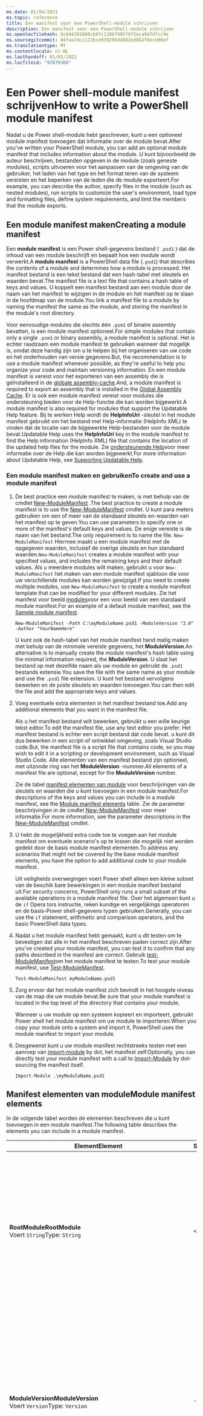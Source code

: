 ```yaml
---
ms.date: 01/04/2021
ms.topic: reference
title: Een manifest voor een PowerShell-module schrijven
description: Een manifest voor een PowerShell-module schrijven
ms.openlocfilehash: 8c644391008cb97c1206f985f0f5eca9d7dfcc9e
ms.sourcegitcommit: 04faa7dc1122bce839295d4891bd8b2f0ecb06ef
ms.translationtype: MT
ms.contentlocale: nl-NL
ms.lasthandoff: 01/05/2021
ms.locfileid: "97879368"
---
```

# <a name="how-to-write-a-powershell-module-manifest"></a><span data-ttu-id="2f742-103">Een Power shell-module manifest schrijven</span><span class="sxs-lookup"><span data-stu-id="2f742-103">How to write a PowerShell module manifest</span></span>

<span data-ttu-id="2f742-104">Nadat u de Power shell-module hebt geschreven, kunt u een optioneel module manifest toevoegen dat informatie over de module bevat.</span><span class="sxs-lookup"><span data-stu-id="2f742-104">After you've written your PowerShell module, you can add an optional module manifest that includes information about the module.</span></span> <span data-ttu-id="2f742-105">U kunt bijvoorbeeld de auteur beschrijven, bestanden opgeven in de module (zoals geneste modules), scripts uitvoeren voor het aanpassen van de omgeving van de gebruiker, het laden van het type en het format teren van de systeem vereisten en het beperken van de leden die de module exporteert.</span><span class="sxs-lookup"><span data-stu-id="2f742-105">For example, you can describe the author, specify files in the module (such as nested modules), run scripts to customize the user's environment, load type and formatting files, define system requirements, and limit the members that the module exports.</span></span>

## <a name="creating-a-module-manifest"></a><span data-ttu-id="2f742-106">Een module manifest maken</span><span class="sxs-lookup"><span data-stu-id="2f742-106">Creating a module manifest</span></span>

<span data-ttu-id="2f742-107">Een **module manifest** is een Power shell-gegevens bestand ( `.psd1` ) dat de inhoud van een module beschrijft en bepaalt hoe een module wordt verwerkt.</span><span class="sxs-lookup"><span data-stu-id="2f742-107">A **module manifest** is a PowerShell data file (`.psd1`) that describes the contents of a module and determines how a module is processed.</span></span> <span data-ttu-id="2f742-108">Het manifest bestand is een tekst bestand dat een hash-tabel met sleutels en waarden bevat.</span><span class="sxs-lookup"><span data-stu-id="2f742-108">The manifest file is a text file that contains a hash table of keys and values.</span></span> <span data-ttu-id="2f742-109">U koppelt een manifest bestand aan een module door de naam van het manifest te wijzigen in de module en het manifest op te slaan in de hoofdmap van de module.</span><span class="sxs-lookup"><span data-stu-id="2f742-109">You link a manifest file to a module by naming the manifest the same as the module, and storing the manifest in the module's root directory.</span></span>

<span data-ttu-id="2f742-110">Voor eenvoudige modules die slechts één `.psm1` of binaire assembly bevatten, is een module manifest optioneel.</span><span class="sxs-lookup"><span data-stu-id="2f742-110">For simple modules that contain only a single `.psm1` or binary assembly, a module manifest is optional.</span></span> <span data-ttu-id="2f742-111">Het is echter raadzaam een module manifest te gebruiken wanneer dat mogelijk is, omdat deze handig zijn om u te helpen bij het organiseren van uw code en het onderhouden van versie gegevens.</span><span class="sxs-lookup"><span data-stu-id="2f742-111">But, the recommendation is to use a module manifest whenever possible, as they're useful to help you organize your code and maintain versioning information.</span></span> <span data-ttu-id="2f742-112">En een module manifest is vereist voor het exporteren van een assembly die is geïnstalleerd in de [globale assembly-cache](/dotnet/framework/app-domains/gac).</span><span class="sxs-lookup"><span data-stu-id="2f742-112">And, a module manifest is required to export an assembly that is installed in the [Global Assembly Cache](/dotnet/framework/app-domains/gac).</span></span> <span data-ttu-id="2f742-113">Er is ook een module manifest vereist voor modules die ondersteuning bieden voor de Help-functie die kan worden bijgewerkt.</span><span class="sxs-lookup"><span data-stu-id="2f742-113">A module manifest is also required for modules that support the Updatable Help feature.</span></span> <span data-ttu-id="2f742-114">Bij te werken Help wordt de **HelpInfoUri** -sleutel in het module manifest gebruikt om het bestand met Help-informatie (HelpInfo XML) te vinden dat de locatie van de bijgewerkte Help-bestanden voor de module bevat.</span><span class="sxs-lookup"><span data-stu-id="2f742-114">Updatable Help uses the **HelpInfoUri** key in the module manifest to find the Help information (HelpInfo XML) file that contains the location of the updated help files for the module.</span></span> <span data-ttu-id="2f742-115">Zie [ondersteunende Help](./supporting-updatable-help.md)voor meer informatie over de Help die kan worden bijgewerkt.</span><span class="sxs-lookup"><span data-stu-id="2f742-115">For more information about Updatable Help, see [Supporting Updatable Help](./supporting-updatable-help.md).</span></span>

### <a name="to-create-and-use-a-module-manifest"></a><span data-ttu-id="2f742-116">Een module manifest maken en gebruiken</span><span class="sxs-lookup"><span data-stu-id="2f742-116">To create and use a module manifest</span></span>

1. <span data-ttu-id="2f742-117">De best practice een module manifest te maken, is met behulp van de cmdlet [New-ModuleManifest](/powershell/module/Microsoft.PowerShell.Core/New-ModuleManifest) .</span><span class="sxs-lookup"><span data-stu-id="2f742-117">The best practice to create a module manifest is to use the [New-ModuleManifest](/powershell/module/Microsoft.PowerShell.Core/New-ModuleManifest) cmdlet.</span></span> <span data-ttu-id="2f742-118">U kunt para meters gebruiken om een of meer van de standaard sleutels en-waarden van het manifest op te geven.</span><span class="sxs-lookup"><span data-stu-id="2f742-118">You can use parameters to specify one or more of the manifest's default keys and values.</span></span> <span data-ttu-id="2f742-119">De enige vereiste is de naam van het bestand.</span><span class="sxs-lookup"><span data-stu-id="2f742-119">The only requirement is to name the file.</span></span> <span data-ttu-id="2f742-120">`New-ModuleManifest` Hiermee maakt u een module manifest met de opgegeven waarden, inclusief de overige sleutels en hun standaard waarden.</span><span class="sxs-lookup"><span data-stu-id="2f742-120">`New-ModuleManifest` creates a module manifest with your specified values, and includes the remaining keys and their default values.</span></span> <span data-ttu-id="2f742-121">Als u meerdere modules wilt maken, gebruikt u voor `New-ModuleManifest` het maken van een module manifest sjabloon die voor uw verschillende modules kan worden gewijzigd.</span><span class="sxs-lookup"><span data-stu-id="2f742-121">If you need to create multiple modules, use `New-ModuleManifest` to create a module manifest template that can be modified for your different modules.</span></span> <span data-ttu-id="2f742-122">Zie het manifest voor beeld [modules](#sample-module-manifest)voor een voor beeld van een standaard module manifest.</span><span class="sxs-lookup"><span data-stu-id="2f742-122">For an example of a default module manifest, see the [Sample module manifest](#sample-module-manifest).</span></span>

   `New-ModuleManifest -Path C:\myModuleName.psd1 -ModuleVersion "2.0" -Author "YourNameHere"`

   <span data-ttu-id="2f742-123">U kunt ook de hash-tabel van het module manifest hand matig maken met behulp van de minimale vereiste gegevens, het **ModuleVersion**.</span><span class="sxs-lookup"><span data-stu-id="2f742-123">An alternative is to manually create the module manifest's hash table using the minimal information required, the **ModuleVersion**.</span></span> <span data-ttu-id="2f742-124">U slaat het bestand op met dezelfde naam als uw module en gebruikt de `.psd1` bestands extensie.</span><span class="sxs-lookup"><span data-stu-id="2f742-124">You save the file with the same name as your module and use the `.psd1` file extension.</span></span> <span data-ttu-id="2f742-125">U kunt het bestand vervolgens bewerken en de juiste sleutels en waarden toevoegen.</span><span class="sxs-lookup"><span data-stu-id="2f742-125">You can then edit the file and add the appropriate keys and values.</span></span>

1. <span data-ttu-id="2f742-126">Voeg eventuele extra elementen in het manifest bestand toe.</span><span class="sxs-lookup"><span data-stu-id="2f742-126">Add any additional elements that you want in the manifest file.</span></span>

   <span data-ttu-id="2f742-127">Als u het manifest bestand wilt bewerken, gebruikt u een wille keurige tekst editor.</span><span class="sxs-lookup"><span data-stu-id="2f742-127">To edit the manifest file, use any text editor you prefer.</span></span> <span data-ttu-id="2f742-128">Het manifest bestand is echter een script bestand dat code bevat. u kunt dit dus bewerken in een script-of ontwikkel omgeving, zoals Visual Studio code.</span><span class="sxs-lookup"><span data-stu-id="2f742-128">But, the manifest file is a script file that contains code, so you may wish to edit it in a scripting or development environment, such as Visual Studio Code.</span></span> <span data-ttu-id="2f742-129">Alle elementen van een manifest bestand zijn optioneel, met uitzonde ring van het **ModuleVersion** -nummer.</span><span class="sxs-lookup"><span data-stu-id="2f742-129">All elements of a manifest file are optional, except for the **ModuleVersion** number.</span></span>

   <span data-ttu-id="2f742-130">Zie de tabel [manifest elementen van module](#module-manifest-elements) voor beschrijvingen van de sleutels en waarden die u kunt toevoegen in een module manifest.</span><span class="sxs-lookup"><span data-stu-id="2f742-130">For descriptions of the keys and values you can include in a module manifest, see the [Module manifest elements](#module-manifest-elements) table.</span></span> <span data-ttu-id="2f742-131">Zie de parameter beschrijvingen in de cmdlet [New-ModuleManifest](/powershell/module/Microsoft.PowerShell.Core/New-ModuleManifest) voor meer informatie.</span><span class="sxs-lookup"><span data-stu-id="2f742-131">For more information, see the parameter descriptions in the [New-ModuleManifest](/powershell/module/Microsoft.PowerShell.Core/New-ModuleManifest) cmdlet.</span></span>

1. <span data-ttu-id="2f742-132">U hebt de mogelijkheid extra code toe te voegen aan het module manifest om eventuele scenario's op te lossen die mogelijk niet worden gedekt door de basis module manifest elementen.</span><span class="sxs-lookup"><span data-stu-id="2f742-132">To address any scenarios that might not be covered by the base module manifest elements, you have the option to add additional code to your module manifest.</span></span>

   <span data-ttu-id="2f742-133">Uit veiligheids overwegingen voert Power shell alleen een kleine subset van de beschik bare bewerkingen in een module manifest bestand uit.</span><span class="sxs-lookup"><span data-stu-id="2f742-133">For security concerns, PowerShell only runs a small subset of the available operations in a module manifest file.</span></span> <span data-ttu-id="2f742-134">Over het algemeen kunt u de `if` Opera tors instructie, reken kundige en vergelijkings operatoren en de basis-Power shell-gegevens typen gebruiken.</span><span class="sxs-lookup"><span data-stu-id="2f742-134">Generally, you can use the `if` statement, arithmetic and comparison operators, and the basic PowerShell data types.</span></span>

1. <span data-ttu-id="2f742-135">Nadat u het module manifest hebt gemaakt, kunt u dit testen om te bevestigen dat alle in het manifest beschreven paden correct zijn.</span><span class="sxs-lookup"><span data-stu-id="2f742-135">After you've created your module manifest, you can test it to confirm that any paths described in the manifest are correct.</span></span> <span data-ttu-id="2f742-136">Gebruik [test-ModuleManifest](/powershell/module/Microsoft.PowerShell.Core/Test-ModuleManifest)om het module manifest te testen.</span><span class="sxs-lookup"><span data-stu-id="2f742-136">To test your module manifest, use [Test-ModuleManifest](/powershell/module/Microsoft.PowerShell.Core/Test-ModuleManifest).</span></span>

   `Test-ModuleManifest myModuleName.psd1`

1. <span data-ttu-id="2f742-137">Zorg ervoor dat het module manifest zich bevindt in het hoogste niveau van de map die uw module bevat.</span><span class="sxs-lookup"><span data-stu-id="2f742-137">Be sure that your module manifest is located in the top level of the directory that contains your module.</span></span>

   <span data-ttu-id="2f742-138">Wanneer u uw module op een systeem kopieert en importeert, gebruikt Power shell het module manifest om uw module te importeren.</span><span class="sxs-lookup"><span data-stu-id="2f742-138">When you copy your module onto a system and import it, PowerShell uses the module manifest to import your module.</span></span>

1. <span data-ttu-id="2f742-139">Desgewenst kunt u uw module manifest rechtstreeks testen met een aanroep van [import-module](/powershell/module/Microsoft.PowerShell.Core/Import-Module) by dot, het manifest zelf.</span><span class="sxs-lookup"><span data-stu-id="2f742-139">Optionally, you can directly test your module manifest with a call to [Import-Module](/powershell/module/Microsoft.PowerShell.Core/Import-Module) by dot-sourcing the manifest itself.</span></span>

   `Import-Module .\myModuleName.psd1`

## <a name="module-manifest-elements"></a><span data-ttu-id="2f742-140">Manifest elementen van module</span><span class="sxs-lookup"><span data-stu-id="2f742-140">Module manifest elements</span></span>

<span data-ttu-id="2f742-141">In de volgende tabel worden de elementen beschreven die u kunt toevoegen in een module manifest.</span><span class="sxs-lookup"><span data-stu-id="2f742-141">The following table describes the elements you can include in a module manifest.</span></span>

|<span data-ttu-id="2f742-142">Element</span><span class="sxs-lookup"><span data-stu-id="2f742-142">Element</span></span>|<span data-ttu-id="2f742-143">Standaard</span><span class="sxs-lookup"><span data-stu-id="2f742-143">Default</span></span>|<span data-ttu-id="2f742-144">Beschrijving</span><span class="sxs-lookup"><span data-stu-id="2f742-144">Description</span></span>|
|-------------|-------------|-----------------|
|<span data-ttu-id="2f742-145">**RootModule**</span><span class="sxs-lookup"><span data-stu-id="2f742-145">**RootModule**</span></span><br /> <span data-ttu-id="2f742-146">Voert `String`</span><span class="sxs-lookup"><span data-stu-id="2f742-146">Type: `String`</span></span>|`<empty string>`|<span data-ttu-id="2f742-147">Script module of binair module bestand dat is gekoppeld aan dit manifest.</span><span class="sxs-lookup"><span data-stu-id="2f742-147">Script module or binary module file associated with this manifest.</span></span> <span data-ttu-id="2f742-148">In eerdere versies van Power shell heet dit element de **ModuleToProcess**.</span><span class="sxs-lookup"><span data-stu-id="2f742-148">Previous versions of PowerShell called this element the **ModuleToProcess**.</span></span><br /> <span data-ttu-id="2f742-149">Mogelijke typen voor de hoofd module kunnen leeg zijn, waardoor er een **manifest** module, de naam van een script module ( `.psm1` ) of de naam van een binaire module ( `.exe` of) wordt gemaakt `.dll` .</span><span class="sxs-lookup"><span data-stu-id="2f742-149">Possible types for the root module can be empty, which creates a **Manifest** module, the name of a script module (`.psm1`), or the name of a binary module (`.exe` or `.dll`).</span></span> <span data-ttu-id="2f742-150">Als u de naam van een module manifest ( `.psd1` ) of een script bestand ( `.ps1` ) in dit element plaatst, treedt er een fout op.</span><span class="sxs-lookup"><span data-stu-id="2f742-150">Placing the name of a module manifest (`.psd1`) or a script file (`.ps1`) in this element causes an error.</span></span> <br /> <span data-ttu-id="2f742-151">Voorbeeld: `RootModule = 'ScriptModule.psm1'`</span><span class="sxs-lookup"><span data-stu-id="2f742-151">Example: `RootModule = 'ScriptModule.psm1'`</span></span>|
|<span data-ttu-id="2f742-152">**ModuleVersion**</span><span class="sxs-lookup"><span data-stu-id="2f742-152">**ModuleVersion**</span></span><br /> <span data-ttu-id="2f742-153">Voert `Version`</span><span class="sxs-lookup"><span data-stu-id="2f742-153">Type: `Version`</span></span>|`'0.0.1'`|<span data-ttu-id="2f742-154">Het versie nummer van deze module.</span><span class="sxs-lookup"><span data-stu-id="2f742-154">Version number of this module.</span></span> <span data-ttu-id="2f742-155">Als er geen waarde is opgegeven, `New-ModuleManifest`   gebruikt de standaard.</span><span class="sxs-lookup"><span data-stu-id="2f742-155">If a value isn't specified, `New-ModuleManifest`   uses the default.</span></span> <span data-ttu-id="2f742-156">De teken reeks moet zo kunnen worden geconverteerd naar het type `Version` `#.#.#.#.#` .</span><span class="sxs-lookup"><span data-stu-id="2f742-156">The string must be able to convert to the type `Version` for example `#.#.#.#.#`.</span></span> <span data-ttu-id="2f742-157">`Import-Module` laadt de eerste module die wordt gevonden op de **$PSModulePath** die overeenkomt met de naam en heeft ten minste als hoge a **ModuleVersion**, als de para meter **MinimumVersion** .</span><span class="sxs-lookup"><span data-stu-id="2f742-157">`Import-Module` loads the first module it finds on the **$PSModulePath** that matches the name, and has at least as high a **ModuleVersion**, as the **MinimumVersion** parameter.</span></span> <span data-ttu-id="2f742-158">Als u een specifieke versie wilt importeren, gebruikt u de `Import-Module` para meter **RequiredVersion** van de cmdlet.</span><span class="sxs-lookup"><span data-stu-id="2f742-158">To import a specific version, use the `Import-Module` cmdlet's **RequiredVersion** parameter.</span></span><br /> <span data-ttu-id="2f742-159">Voorbeeld: `ModuleVersion = '1.0'`</span><span class="sxs-lookup"><span data-stu-id="2f742-159">Example: `ModuleVersion = '1.0'`</span></span>|
|<span data-ttu-id="2f742-160">**GPT**</span><span class="sxs-lookup"><span data-stu-id="2f742-160">**GUID**</span></span><br /> <span data-ttu-id="2f742-161">Voert `GUID`</span><span class="sxs-lookup"><span data-stu-id="2f742-161">Type: `GUID`</span></span>|`'<GUID>'`|<span data-ttu-id="2f742-162">ID die wordt gebruikt om deze module uniek te identificeren.</span><span class="sxs-lookup"><span data-stu-id="2f742-162">ID used to uniquely identify this module.</span></span> <span data-ttu-id="2f742-163">Als er geen waarde is opgegeven, `New-ModuleManifest` genereert automatisch de waarde.</span><span class="sxs-lookup"><span data-stu-id="2f742-163">If a value isn't specified, `New-ModuleManifest` autogenerates the value.</span></span> <span data-ttu-id="2f742-164">U kunt op dit moment geen module importeren op **GUID**.</span><span class="sxs-lookup"><span data-stu-id="2f742-164">You can't currently import a module by **GUID**.</span></span> <br /> <span data-ttu-id="2f742-165">Voorbeeld: `GUID = 'cfc45206-1e49-459d-a8ad-5b571ef94857'`</span><span class="sxs-lookup"><span data-stu-id="2f742-165">Example: `GUID = 'cfc45206-1e49-459d-a8ad-5b571ef94857'`</span></span>|
|<span data-ttu-id="2f742-166">**Auteur**</span><span class="sxs-lookup"><span data-stu-id="2f742-166">**Author**</span></span><br /> <span data-ttu-id="2f742-167">Voert `String`</span><span class="sxs-lookup"><span data-stu-id="2f742-167">Type: `String`</span></span>|`'<Current user>'`|<span data-ttu-id="2f742-168">Auteur van deze module.</span><span class="sxs-lookup"><span data-stu-id="2f742-168">Author of this module.</span></span> <span data-ttu-id="2f742-169">Als er geen waarde is opgegeven, `New-ModuleManifest` wordt de huidige gebruiker gebruikt.</span><span class="sxs-lookup"><span data-stu-id="2f742-169">If a value isn't specified, `New-ModuleManifest` uses the current user.</span></span> <br /> <span data-ttu-id="2f742-170">Voorbeeld: `Author = 'AuthorNameHere'`</span><span class="sxs-lookup"><span data-stu-id="2f742-170">Example: `Author = 'AuthorNameHere'`</span></span>|
|<span data-ttu-id="2f742-171">**CompanyName**</span><span class="sxs-lookup"><span data-stu-id="2f742-171">**CompanyName**</span></span><br /> <span data-ttu-id="2f742-172">Voert `String`</span><span class="sxs-lookup"><span data-stu-id="2f742-172">Type: `String`</span></span>|`'Unknown'`|<span data-ttu-id="2f742-173">Bedrijf of leverancier van deze module.</span><span class="sxs-lookup"><span data-stu-id="2f742-173">Company or vendor of this module.</span></span> <span data-ttu-id="2f742-174">Als er geen waarde is opgegeven, `New-ModuleManifest` gebruikt de standaard.</span><span class="sxs-lookup"><span data-stu-id="2f742-174">If a value isn't specified, `New-ModuleManifest` uses the default.</span></span><br /> <span data-ttu-id="2f742-175">Voorbeeld: `CompanyName = 'Fabrikam'`</span><span class="sxs-lookup"><span data-stu-id="2f742-175">Example: `CompanyName = 'Fabrikam'`</span></span>|
|<span data-ttu-id="2f742-176">**Gegevens**</span><span class="sxs-lookup"><span data-stu-id="2f742-176">**Copyright**</span></span><br /> <span data-ttu-id="2f742-177">Voert `String`</span><span class="sxs-lookup"><span data-stu-id="2f742-177">Type: `String`</span></span>|`'(c) <Author>. All rights reserved.'`| <span data-ttu-id="2f742-178">Copyright verklaring voor deze module.</span><span class="sxs-lookup"><span data-stu-id="2f742-178">Copyright statement for this module.</span></span> <span data-ttu-id="2f742-179">Als er geen waarde is opgegeven, `New-ModuleManifest` wordt de standaard instelling gebruikt voor de huidige gebruiker als `<Author>` .</span><span class="sxs-lookup"><span data-stu-id="2f742-179">If a value isn't specified, `New-ModuleManifest` uses the default with the current user as the `<Author>`.</span></span> <span data-ttu-id="2f742-180">Als u een auteur wilt opgeven, gebruikt u de para meter **Auteur** .</span><span class="sxs-lookup"><span data-stu-id="2f742-180">To specify an author, use the **Author** parameter.</span></span> <br /> <span data-ttu-id="2f742-181">Voorbeeld: `Copyright = '2019 AuthorName. All rights reserved.'`</span><span class="sxs-lookup"><span data-stu-id="2f742-181">Example: `Copyright = '2019 AuthorName. All rights reserved.'`</span></span>|
|<span data-ttu-id="2f742-182">**Beschrijving**</span><span class="sxs-lookup"><span data-stu-id="2f742-182">**Description**</span></span><br /> <span data-ttu-id="2f742-183">Voert `String`</span><span class="sxs-lookup"><span data-stu-id="2f742-183">Type: `String`</span></span>|`<empty string>`|<span data-ttu-id="2f742-184">Beschrijving van de functionaliteit van deze module.</span><span class="sxs-lookup"><span data-stu-id="2f742-184">Description of the functionality provided by this module.</span></span><br /> <span data-ttu-id="2f742-185">Voorbeeld: `Description = 'This is the module's description.'`</span><span class="sxs-lookup"><span data-stu-id="2f742-185">Example: `Description = 'This is the module's description.'`</span></span>|
|<span data-ttu-id="2f742-186">**PowerShellVersion**</span><span class="sxs-lookup"><span data-stu-id="2f742-186">**PowerShellVersion**</span></span><br /> <span data-ttu-id="2f742-187">Voert `Version`</span><span class="sxs-lookup"><span data-stu-id="2f742-187">Type: `Version`</span></span>|`<empty string>`|<span data-ttu-id="2f742-188">Minimale versie van de Power shell-engine die vereist is voor deze module.</span><span class="sxs-lookup"><span data-stu-id="2f742-188">Minimum version of the PowerShell engine required by this module.</span></span> <span data-ttu-id="2f742-189">Geldige waarden zijn 1,0, 2,0, 3,0, 4,0, 5,0, 5,1, 6,0, 6,1, 6,2, 7,0 en 7,1.</span><span class="sxs-lookup"><span data-stu-id="2f742-189">Valid values are 1.0, 2.0, 3.0, 4.0, 5.0, 5.1, 6.0, 6.1, 6.2, 7.0 and 7.1.</span></span><br /> <span data-ttu-id="2f742-190">Voorbeeld: `PowerShellVersion = '5.0'`</span><span class="sxs-lookup"><span data-stu-id="2f742-190">Example: `PowerShellVersion = '5.0'`</span></span>|
|<span data-ttu-id="2f742-191">**PowerShellHostName**</span><span class="sxs-lookup"><span data-stu-id="2f742-191">**PowerShellHostName**</span></span><br /> <span data-ttu-id="2f742-192">Voert `String`</span><span class="sxs-lookup"><span data-stu-id="2f742-192">Type: `String`</span></span>|`<empty string>`|<span data-ttu-id="2f742-193">De naam van de Power shell-host die is vereist voor deze module.</span><span class="sxs-lookup"><span data-stu-id="2f742-193">Name of the PowerShell host required by this module.</span></span> <span data-ttu-id="2f742-194">Deze naam wordt verschaft door Power shell.</span><span class="sxs-lookup"><span data-stu-id="2f742-194">This name is provided by PowerShell.</span></span> <span data-ttu-id="2f742-195">Als u de naam van een hostprogramma wilt zoeken, typt u het volgende in het programma: `$host.name` .</span><span class="sxs-lookup"><span data-stu-id="2f742-195">To find the name of a host program, in the program, type: `$host.name`.</span></span><br /> <span data-ttu-id="2f742-196">Voorbeeld: `PowerShellHostName = 'ConsoleHost'`</span><span class="sxs-lookup"><span data-stu-id="2f742-196">Example: `PowerShellHostName = 'ConsoleHost'`</span></span>|
|<span data-ttu-id="2f742-197">**PowerShellHostVersion**</span><span class="sxs-lookup"><span data-stu-id="2f742-197">**PowerShellHostVersion**</span></span><br /> <span data-ttu-id="2f742-198">Voert `Version`</span><span class="sxs-lookup"><span data-stu-id="2f742-198">Type: `Version`</span></span>|`<empty string>`|<span data-ttu-id="2f742-199">De minimale versie van de Power shell-host die is vereist voor deze module.</span><span class="sxs-lookup"><span data-stu-id="2f742-199">Minimum version of the PowerShell host required by this module.</span></span><br /> <span data-ttu-id="2f742-200">Voorbeeld: `PowerShellHostVersion = '2.0'`</span><span class="sxs-lookup"><span data-stu-id="2f742-200">Example: `PowerShellHostVersion = '2.0'`</span></span>|
|<span data-ttu-id="2f742-201">**DotNetFrameworkVersion**</span><span class="sxs-lookup"><span data-stu-id="2f742-201">**DotNetFrameworkVersion**</span></span><br /> <span data-ttu-id="2f742-202">Voert `Version`</span><span class="sxs-lookup"><span data-stu-id="2f742-202">Type: `Version`</span></span>|`<empty string>`|<span data-ttu-id="2f742-203">Mini maal vereiste versie van Microsoft .NET Framework dat is vereist voor deze module.</span><span class="sxs-lookup"><span data-stu-id="2f742-203">Minimum version of Microsoft .NET Framework required by this module.</span></span> <span data-ttu-id="2f742-204">Deze vereiste is alleen geldig voor de Power shell Desktop Edition, zoals Power shell 5,1.</span><span class="sxs-lookup"><span data-stu-id="2f742-204">This prerequisite is valid for the PowerShell Desktop edition only, such as PowerShell 5.1.</span></span><br /> <span data-ttu-id="2f742-205">Voorbeeld: `DotNetFrameworkVersion = '3.5'`</span><span class="sxs-lookup"><span data-stu-id="2f742-205">Example: `DotNetFrameworkVersion = '3.5'`</span></span>|
|<span data-ttu-id="2f742-206">**CLRVersion**</span><span class="sxs-lookup"><span data-stu-id="2f742-206">**CLRVersion**</span></span><br /> <span data-ttu-id="2f742-207">Voert `Version`</span><span class="sxs-lookup"><span data-stu-id="2f742-207">Type: `Version`</span></span>|`<empty string>`|<span data-ttu-id="2f742-208">De minimale versie van de Common Language Runtime (CLR) die vereist is voor deze module.</span><span class="sxs-lookup"><span data-stu-id="2f742-208">Minimum version of the common language runtime (CLR) required by this module.</span></span> <span data-ttu-id="2f742-209">Deze vereiste is alleen geldig voor de Power shell Desktop Edition, zoals Power shell 5,1.</span><span class="sxs-lookup"><span data-stu-id="2f742-209">This prerequisite is valid for the PowerShell Desktop edition only, such as PowerShell 5.1.</span></span><br /> <span data-ttu-id="2f742-210">Voorbeeld: `CLRVersion = '3.5'`</span><span class="sxs-lookup"><span data-stu-id="2f742-210">Example: `CLRVersion = '3.5'`</span></span>|
|<span data-ttu-id="2f742-211">**ProcessorArchitecture**</span><span class="sxs-lookup"><span data-stu-id="2f742-211">**ProcessorArchitecture**</span></span><br /> <span data-ttu-id="2f742-212">Voert `ProcessorArchitecture`</span><span class="sxs-lookup"><span data-stu-id="2f742-212">Type: `ProcessorArchitecture`</span></span>|`<empty string>`|<span data-ttu-id="2f742-213">De processor architectuur (geen, x86, amd64) die is vereist voor deze module.</span><span class="sxs-lookup"><span data-stu-id="2f742-213">Processor architecture (None, X86, Amd64) required by this module.</span></span> <span data-ttu-id="2f742-214">Geldige waarden zijn x86, AMD64, arm, IA64, MSIL en geen (onbekend of niet opgegeven).</span><span class="sxs-lookup"><span data-stu-id="2f742-214">Valid values are x86, AMD64, Arm, IA64, MSIL, and None (unknown or unspecified).</span></span><br /> <span data-ttu-id="2f742-215">Voorbeeld: `ProcessorArchitecture = 'x86'`</span><span class="sxs-lookup"><span data-stu-id="2f742-215">Example: `ProcessorArchitecture = 'x86'`</span></span>|
|<span data-ttu-id="2f742-216">**RequiredModules**</span><span class="sxs-lookup"><span data-stu-id="2f742-216">**RequiredModules**</span></span><br /> <span data-ttu-id="2f742-217">Voert `Object[]`</span><span class="sxs-lookup"><span data-stu-id="2f742-217">Type: `Object[]`</span></span>|`@()`|<span data-ttu-id="2f742-218">Modules die moeten worden geïmporteerd in de globale omgeving voordat deze module wordt geïmporteerd.</span><span class="sxs-lookup"><span data-stu-id="2f742-218">Modules that must be imported into the global environment prior to importing this module.</span></span> <span data-ttu-id="2f742-219">Hiermee worden alle modules geladen, tenzij deze al zijn geladen.</span><span class="sxs-lookup"><span data-stu-id="2f742-219">This loads any modules listed unless they've already been loaded.</span></span> <span data-ttu-id="2f742-220">Sommige modules kunnen bijvoorbeeld al zijn geladen door een andere module.</span><span class="sxs-lookup"><span data-stu-id="2f742-220">For example, some modules may already be loaded by a different module.</span></span> <span data-ttu-id="2f742-221">Het is mogelijk om een specifieke versie op te geven die u wilt laden `RequiredVersion` in plaats van `ModuleVersion` .</span><span class="sxs-lookup"><span data-stu-id="2f742-221">It's possible to specify a specific version to load using `RequiredVersion` rather than `ModuleVersion`.</span></span> <span data-ttu-id="2f742-222">Wanneer `ModuleVersion` wordt gebruikt, wordt de nieuwste versie geladen die beschikbaar is met een minimum van de opgegeven versie.</span><span class="sxs-lookup"><span data-stu-id="2f742-222">When `ModuleVersion` is used it will load the newest version available with a minimum of the version specified.</span></span> <span data-ttu-id="2f742-223">U kunt teken reeksen en hash-tabellen combi neren in de parameter waarde.</span><span class="sxs-lookup"><span data-stu-id="2f742-223">You can combine strings and hash tables in the parameter value.</span></span><br /> <span data-ttu-id="2f742-224">Voorbeeld: `RequiredModules = @("MyModule", @{ModuleName="MyDependentModule"; ModuleVersion="2.0"; GUID="cfc45206-1e49-459d-a8ad-5b571ef94857"})`</span><span class="sxs-lookup"><span data-stu-id="2f742-224">Example: `RequiredModules = @("MyModule", @{ModuleName="MyDependentModule"; ModuleVersion="2.0"; GUID="cfc45206-1e49-459d-a8ad-5b571ef94857"})`</span></span><br /> <span data-ttu-id="2f742-225">Voorbeeld: `RequiredModules = @("MyModule", @{ModuleName="MyDependentModule"; RequiredVersion="1.5"; GUID="cfc45206-1e49-459d-a8ad-5b571ef94857"})`</span><span class="sxs-lookup"><span data-stu-id="2f742-225">Example: `RequiredModules = @("MyModule", @{ModuleName="MyDependentModule"; RequiredVersion="1.5"; GUID="cfc45206-1e49-459d-a8ad-5b571ef94857"})`</span></span>|
|<span data-ttu-id="2f742-226">**RequiredAssemblies**</span><span class="sxs-lookup"><span data-stu-id="2f742-226">**RequiredAssemblies**</span></span><br /> <span data-ttu-id="2f742-227">Voert `String[]`</span><span class="sxs-lookup"><span data-stu-id="2f742-227">Type: `String[]`</span></span>|`@()`|<span data-ttu-id="2f742-228">Assembly's die moeten worden geladen voordat deze module wordt geïmporteerd.</span><span class="sxs-lookup"><span data-stu-id="2f742-228">Assemblies that must be loaded prior to importing this module.</span></span> <span data-ttu-id="2f742-229">Hiermee geeft u de assembly ( `.dll` ) bestands namen op die de module vereist.</span><span class="sxs-lookup"><span data-stu-id="2f742-229">Specifies the assembly (`.dll`) file names that the module requires.</span></span><br /> <span data-ttu-id="2f742-230">Power shell laadt de opgegeven assembly's vóór het bijwerken van typen of indelingen, het importeren van geneste modules of het importeren van het module bestand dat is opgegeven in de waarde van de sleutel RootModule.</span><span class="sxs-lookup"><span data-stu-id="2f742-230">PowerShell loads the specified assemblies before updating types or formats, importing nested modules, or importing the module file that is specified in the value of the RootModule key.</span></span> <span data-ttu-id="2f742-231">Gebruik deze para meter om een lijst weer te geven van alle assembly's die de module vereist.</span><span class="sxs-lookup"><span data-stu-id="2f742-231">Use this parameter to list all the assemblies that the module requires.</span></span><br /> <span data-ttu-id="2f742-232">Voorbeeld: `RequiredAssemblies = @("assembly1.dll", "assembly2.dll", "assembly3.dll")`</span><span class="sxs-lookup"><span data-stu-id="2f742-232">Example: `RequiredAssemblies = @("assembly1.dll", "assembly2.dll", "assembly3.dll")`</span></span>|
|<span data-ttu-id="2f742-233">**ScriptsToProcess**</span><span class="sxs-lookup"><span data-stu-id="2f742-233">**ScriptsToProcess**</span></span><br /> <span data-ttu-id="2f742-234">Voert `String[]`</span><span class="sxs-lookup"><span data-stu-id="2f742-234">Type: `String[]`</span></span>|`@()`|<span data-ttu-id="2f742-235">Script ( `.ps1` )-bestanden die worden uitgevoerd in de sessie status van de aanroeper wanneer de module wordt geïmporteerd.</span><span class="sxs-lookup"><span data-stu-id="2f742-235">Script (`.ps1`) files that are run in the caller's session state when the module is imported.</span></span> <span data-ttu-id="2f742-236">Dit kan de algemene sessie status zijn of, voor geneste modules, de sessie status van een andere module.</span><span class="sxs-lookup"><span data-stu-id="2f742-236">This could be the global session state or, for nested modules, the session state of another module.</span></span> <span data-ttu-id="2f742-237">U kunt deze scripts gebruiken om een omgeving voor te bereiden net zoals u een aanmeldings script gebruikt.</span><span class="sxs-lookup"><span data-stu-id="2f742-237">You can use these scripts to prepare an environment just as you might use a log in script.</span></span><br /> <span data-ttu-id="2f742-238">Deze scripts worden uitgevoerd voordat een van de modules die worden vermeld in het manifest, worden geladen.</span><span class="sxs-lookup"><span data-stu-id="2f742-238">These scripts are run before any of the modules listed in the manifest are loaded.</span></span> <br /> <span data-ttu-id="2f742-239">Voorbeeld: `ScriptsToProcess = @("script1.ps1", "script2.ps1", "script3.ps1")`</span><span class="sxs-lookup"><span data-stu-id="2f742-239">Example: `ScriptsToProcess = @("script1.ps1", "script2.ps1", "script3.ps1")`</span></span>|
|<span data-ttu-id="2f742-240">**TypesToProcess**</span><span class="sxs-lookup"><span data-stu-id="2f742-240">**TypesToProcess**</span></span><br /> <span data-ttu-id="2f742-241">Voert `String[]`</span><span class="sxs-lookup"><span data-stu-id="2f742-241">Type: `String[]`</span></span>|`@()`|<span data-ttu-id="2f742-242">Type bestanden ( `.ps1xml` ) die moeten worden geladen bij het importeren van deze module.</span><span class="sxs-lookup"><span data-stu-id="2f742-242">Type files (`.ps1xml`) to be loaded when importing this module.</span></span> <br /> <span data-ttu-id="2f742-243">Voorbeeld: `TypesToProcess = @("type1.ps1xml", "type2.ps1xml", "type3.ps1xml")`</span><span class="sxs-lookup"><span data-stu-id="2f742-243">Example: `TypesToProcess = @("type1.ps1xml", "type2.ps1xml", "type3.ps1xml")`</span></span>|
|<span data-ttu-id="2f742-244">**FormatsToProcess**</span><span class="sxs-lookup"><span data-stu-id="2f742-244">**FormatsToProcess**</span></span><br /> <span data-ttu-id="2f742-245">Voert `String[]`</span><span class="sxs-lookup"><span data-stu-id="2f742-245">Type: `String[]`</span></span>|`@()`|<span data-ttu-id="2f742-246">Format-bestanden ( `.ps1xml` ) die moeten worden geladen bij het importeren van deze module.</span><span class="sxs-lookup"><span data-stu-id="2f742-246">Format files (`.ps1xml`) to be loaded when importing this module.</span></span> <br /> <span data-ttu-id="2f742-247">Voorbeeld: `FormatsToProcess = @("format1.ps1xml", "format2.ps1xml", "format3.ps1xml")`</span><span class="sxs-lookup"><span data-stu-id="2f742-247">Example: `FormatsToProcess = @("format1.ps1xml", "format2.ps1xml", "format3.ps1xml")`</span></span>|
|<span data-ttu-id="2f742-248">**NestedModules**</span><span class="sxs-lookup"><span data-stu-id="2f742-248">**NestedModules**</span></span><br /> <span data-ttu-id="2f742-249">Voert `Object[]`</span><span class="sxs-lookup"><span data-stu-id="2f742-249">Type: `Object[]`</span></span>|`@()`|<span data-ttu-id="2f742-250">Modules die moeten worden geïmporteerd als geneste modules van de module die is opgegeven in **RootModule** (alias:**ModuleToProcess**).</span><span class="sxs-lookup"><span data-stu-id="2f742-250">Modules to import as nested modules of the module specified in **RootModule** (alias:**ModuleToProcess**).</span></span><br /> <span data-ttu-id="2f742-251">Het toevoegen van een module naam aan dit element is vergelijkbaar met het aanroepen `Import-Module` vanuit vanuit uw script of assembly-code.</span><span class="sxs-lookup"><span data-stu-id="2f742-251">Adding a module name to this element is similar to calling `Import-Module` from within your script or assembly code.</span></span> <span data-ttu-id="2f742-252">Het belangrijkste verschil met behulp van een manifest bestand is dat het eenvoudiger is om te zien wat u wilt laden.</span><span class="sxs-lookup"><span data-stu-id="2f742-252">The main difference by using a manifest file is that it's easier to see what you're loading.</span></span> <span data-ttu-id="2f742-253">En als een module niet kan worden geladen, hebt u de daad werkelijke module nog niet geladen.</span><span class="sxs-lookup"><span data-stu-id="2f742-253">And, if a module fails to load, you will not yet have loaded your actual module.</span></span><br /> <span data-ttu-id="2f742-254">Naast andere modules kunt u ook script ( `.ps1` )-bestanden hier laden.</span><span class="sxs-lookup"><span data-stu-id="2f742-254">In addition to other modules, you may also load script (`.ps1`) files here.</span></span> <span data-ttu-id="2f742-255">Deze bestanden worden uitgevoerd in de context van de hoofd module.</span><span class="sxs-lookup"><span data-stu-id="2f742-255">These files will execute in the context of the root module.</span></span> <span data-ttu-id="2f742-256">Dit komt overeen met puntjes het script in uw hoofd module.</span><span class="sxs-lookup"><span data-stu-id="2f742-256">This is equivalent to dot sourcing the script in your root module.</span></span> <br /> <span data-ttu-id="2f742-257">Voorbeeld: `NestedModules = @("script.ps1", @{ModuleName="MyModule"; ModuleVersion="1.0.0.0"; GUID="50cdb55f-5ab7-489f-9e94-4ec21ff51e59"})`</span><span class="sxs-lookup"><span data-stu-id="2f742-257">Example: `NestedModules = @("script.ps1", @{ModuleName="MyModule"; ModuleVersion="1.0.0.0"; GUID="50cdb55f-5ab7-489f-9e94-4ec21ff51e59"})`</span></span>|
|<span data-ttu-id="2f742-258">**FunctionsToExport**</span><span class="sxs-lookup"><span data-stu-id="2f742-258">**FunctionsToExport**</span></span><br /> <span data-ttu-id="2f742-259">Voert `String[]`</span><span class="sxs-lookup"><span data-stu-id="2f742-259">Type: `String[]`</span></span>|`@()`|<span data-ttu-id="2f742-260">Hiermee geeft u de functies voor het exporteren van deze module, voor de beste prestaties, het gebruik van geen joker tekens en het verwijderen van de vermelding niet. gebruik een lege matrix als er geen functies zijn om te exporteren.</span><span class="sxs-lookup"><span data-stu-id="2f742-260">Specifies the functions to export from this module, for best performance, do not use wildcards and do not delete the entry, use an empty array if there are no functions to export.</span></span> <span data-ttu-id="2f742-261">Standaard worden er geen functies geëxporteerd.</span><span class="sxs-lookup"><span data-stu-id="2f742-261">By default, no functions are exported.</span></span> <span data-ttu-id="2f742-262">U kunt deze sleutel gebruiken om de functies weer te geven die door de module worden geëxporteerd.</span><span class="sxs-lookup"><span data-stu-id="2f742-262">You can use this key to list the functions that are exported by the module.</span></span><br /> <span data-ttu-id="2f742-263">De module exporteert de functies naar de sessie status van de oproepende functie.</span><span class="sxs-lookup"><span data-stu-id="2f742-263">The module exports the functions to the caller's session state.</span></span> <span data-ttu-id="2f742-264">De sessie status van de oproepende functie kan de algemene sessie status zijn of, voor geneste modules, de sessie status van een andere module.</span><span class="sxs-lookup"><span data-stu-id="2f742-264">The caller's session state can be the global session state or, for nested modules, the session state of another module.</span></span> <span data-ttu-id="2f742-265">Bij het koppelen van geneste modules worden alle functies die worden geëxporteerd door een geneste module, geëxporteerd naar de algemene sessie status, tenzij een module in de keten de functie beperkt met behulp van de **FunctionsToExport** -sleutel.</span><span class="sxs-lookup"><span data-stu-id="2f742-265">When chaining nested modules, all functions that are exported by a nested module will be exported to the global session state unless a module in the chain restricts the function by using the **FunctionsToExport** key.</span></span><br /> <span data-ttu-id="2f742-266">Als het manifest aliassen voor de functies exporteert, kan met deze sleutel functies worden verwijderd waarvan de aliassen worden weer gegeven in de **AliasesToExport** -sleutel, maar deze sleutel kan geen functie aliassen toevoegen aan de lijst.</span><span class="sxs-lookup"><span data-stu-id="2f742-266">If the manifest exports aliases for the functions, this key can remove functions whose aliases are listed in the **AliasesToExport** key, but this key cannot add function aliases to the list.</span></span> <br /> <span data-ttu-id="2f742-267">Voorbeeld: `FunctionsToExport = @("function1", "function2", "function3")`</span><span class="sxs-lookup"><span data-stu-id="2f742-267">Example: `FunctionsToExport = @("function1", "function2", "function3")`</span></span>|
|<span data-ttu-id="2f742-268">**CmdletsToExport**</span><span class="sxs-lookup"><span data-stu-id="2f742-268">**CmdletsToExport**</span></span><br /> <span data-ttu-id="2f742-269">Voert `String[]`</span><span class="sxs-lookup"><span data-stu-id="2f742-269">Type: `String[]`</span></span>|`@()`|<span data-ttu-id="2f742-270">Hiermee geeft u de cmdlets op die vanuit deze module moeten worden geëxporteerd. voor de beste prestaties moet u geen joker tekens gebruiken en de vermelding niet verwijderen. gebruik een lege matrix als er geen cmdlets zijn om te exporteren.</span><span class="sxs-lookup"><span data-stu-id="2f742-270">Specifies the cmdlets to export from this module, for best performance, do not use wildcards and do not delete the entry, use an empty array if there are no cmdlets to export.</span></span> <span data-ttu-id="2f742-271">Standaard worden er geen cmdlets geëxporteerd.</span><span class="sxs-lookup"><span data-stu-id="2f742-271">By default, no cmdlets are exported.</span></span> <span data-ttu-id="2f742-272">U kunt deze sleutel gebruiken om de cmdlets weer te geven die door de module worden geëxporteerd.</span><span class="sxs-lookup"><span data-stu-id="2f742-272">You can use this key to list the cmdlets that are exported by the module.</span></span><br /> <span data-ttu-id="2f742-273">De sessie status van de oproepende functie kan de algemene sessie status zijn of, voor geneste modules, de sessie status van een andere module.</span><span class="sxs-lookup"><span data-stu-id="2f742-273">The caller's session state can be the global session state or, for nested modules, the session state of another module.</span></span> <span data-ttu-id="2f742-274">Wanneer u geneste modules koppelt, worden alle cmdlets die worden geëxporteerd door een geneste module geëxporteerd naar de algemene sessie status, tenzij een module in de keten de cmdlet beperkt met behulp van de **CmdletsToExport** -sleutel.</span><span class="sxs-lookup"><span data-stu-id="2f742-274">When you're chaining nested modules, all cmdlets that are exported by a nested module will be exported to the global session state unless a module in the chain restricts the cmdlet by using the **CmdletsToExport** key.</span></span><br /> <span data-ttu-id="2f742-275">Als het manifest aliassen voor de cmdlets exporteert, kan met deze sleutel cmdlets worden verwijderd waarvan de aliassen worden vermeld in de **AliasesToExport** -sleutel, maar deze sleutel kan geen cmdlet-aliassen toevoegen aan de lijst.</span><span class="sxs-lookup"><span data-stu-id="2f742-275">If the manifest exports aliases for the cmdlets, this key can remove cmdlets whose aliases are listed in the **AliasesToExport** key, but this key cannot add cmdlet aliases to the list.</span></span> <br /> <span data-ttu-id="2f742-276">Voorbeeld: `CmdletsToExport = @("Get-MyCmdlet", "Set-MyCmdlet", "Test-MyCmdlet")`</span><span class="sxs-lookup"><span data-stu-id="2f742-276">Example: `CmdletsToExport = @("Get-MyCmdlet", "Set-MyCmdlet", "Test-MyCmdlet")`</span></span>|
|<span data-ttu-id="2f742-277">**VariablesToExport**</span><span class="sxs-lookup"><span data-stu-id="2f742-277">**VariablesToExport**</span></span><br /> <span data-ttu-id="2f742-278">Voert `String[]`</span><span class="sxs-lookup"><span data-stu-id="2f742-278">Type: `String[]`</span></span>|`'*'`|<span data-ttu-id="2f742-279">Hiermee geeft u de variabelen op die de module exporteert naar de sessie status van de aanroeper.</span><span class="sxs-lookup"><span data-stu-id="2f742-279">Specifies the variables that the module exports to the caller's session state.</span></span> <span data-ttu-id="2f742-280">Joker tekens zijn toegestaan.</span><span class="sxs-lookup"><span data-stu-id="2f742-280">Wildcard characters are permitted.</span></span> <span data-ttu-id="2f742-281">Standaard worden alle variabelen ( `'*'` ) geëxporteerd.</span><span class="sxs-lookup"><span data-stu-id="2f742-281">By default, all variables (`'*'`) are exported.</span></span> <span data-ttu-id="2f742-282">U kunt deze sleutel gebruiken om de variabelen te beperken die door de module worden geëxporteerd.</span><span class="sxs-lookup"><span data-stu-id="2f742-282">You can use this key to restrict the variables that are exported by the module.</span></span><br /> <span data-ttu-id="2f742-283">De sessie status van de oproepende functie kan de algemene sessie status zijn of, voor geneste modules, de sessie status van een andere module.</span><span class="sxs-lookup"><span data-stu-id="2f742-283">The caller's session state can be the global session state or, for nested modules, the session state of another module.</span></span> <span data-ttu-id="2f742-284">Wanneer u geneste modules koppelt, worden alle variabelen die worden geëxporteerd door een geneste module, geëxporteerd naar de globale sessie status, tenzij een module in de keten de variabele beperkt door gebruik te maken van de **VariablesToExport** -sleutel.</span><span class="sxs-lookup"><span data-stu-id="2f742-284">When you are chaining nested modules, all variables that are exported by a nested module will be exported to the global session state unless a module in the chain restricts the variable by using the **VariablesToExport** key.</span></span><br /> <span data-ttu-id="2f742-285">Als het manifest ook aliassen voor de variabelen exporteert, kan deze sleutel variabelen verwijderen waarvan de aliassen worden weer gegeven in de **AliasesToExport** -sleutel, maar met deze sleutel kunnen geen variabele aliassen aan de lijst worden toegevoegd.</span><span class="sxs-lookup"><span data-stu-id="2f742-285">If the manifest also exports aliases for the variables, this key can remove variables whose aliases are listed in the **AliasesToExport** key, but this key cannot add variable aliases to the list.</span></span> <br /> <span data-ttu-id="2f742-286">Voorbeeld: `VariablesToExport = @('$MyVariable1', '$MyVariable2', '$MyVariable3')`</span><span class="sxs-lookup"><span data-stu-id="2f742-286">Example: `VariablesToExport = @('$MyVariable1', '$MyVariable2', '$MyVariable3')`</span></span>|
|<span data-ttu-id="2f742-287">**AliasesToExport**</span><span class="sxs-lookup"><span data-stu-id="2f742-287">**AliasesToExport**</span></span><br /> <span data-ttu-id="2f742-288">Voert `String[]`</span><span class="sxs-lookup"><span data-stu-id="2f742-288">Type: `String[]`</span></span>|`@()`|<span data-ttu-id="2f742-289">Hiermee geeft u de aliassen op die vanuit deze module moeten worden geëxporteerd. voor de beste prestaties moet u geen joker tekens gebruiken en de vermelding niet verwijderen. gebruik een lege matrix als er geen aliassen zijn om te exporteren.</span><span class="sxs-lookup"><span data-stu-id="2f742-289">Specifies the aliases to export from this module, for best performance, do not use wildcards and do not delete the entry, use an empty array if there are no aliases to export.</span></span> <span data-ttu-id="2f742-290">Standaard worden er geen aliassen geëxporteerd.</span><span class="sxs-lookup"><span data-stu-id="2f742-290">By default, no aliases are exported.</span></span> <span data-ttu-id="2f742-291">U kunt deze sleutel gebruiken om de aliassen weer te geven die door de module worden geëxporteerd.</span><span class="sxs-lookup"><span data-stu-id="2f742-291">You can use this key to list the aliases that are exported by the module.</span></span><br /> <span data-ttu-id="2f742-292">De module exporteert de aliassen naar de sessie status van de aanroeper.</span><span class="sxs-lookup"><span data-stu-id="2f742-292">The module exports the aliases to caller's session state.</span></span> <span data-ttu-id="2f742-293">De sessie status van de oproepende functie kan de algemene sessie status zijn of, voor geneste modules, de sessie status van een andere module.</span><span class="sxs-lookup"><span data-stu-id="2f742-293">The caller's session state can be the global session state or, for nested modules, the session state of another module.</span></span> <span data-ttu-id="2f742-294">Wanneer u geneste modules koppelt, worden alle aliassen die worden geëxporteerd door een geneste module uiteindelijk geëxporteerd naar de status van de globale sessie, tenzij een module in de keten de alias beperkt met behulp van de **AliasesToExport** -sleutel.</span><span class="sxs-lookup"><span data-stu-id="2f742-294">When you are chaining nested modules, all aliases that are exported by a nested module will be ultimately exported to the global session state unless a module in the chain restricts the alias by using the **AliasesToExport** key.</span></span> <br /> <span data-ttu-id="2f742-295">Voorbeeld: `AliasesToExport = @("MyAlias1", "MyAlias2", "MyAlias3")`</span><span class="sxs-lookup"><span data-stu-id="2f742-295">Example: `AliasesToExport = @("MyAlias1", "MyAlias2", "MyAlias3")`</span></span>|
|<span data-ttu-id="2f742-296">**DscResourcesToExport**</span><span class="sxs-lookup"><span data-stu-id="2f742-296">**DscResourcesToExport**</span></span><br /> <span data-ttu-id="2f742-297">Voert `String[]`</span><span class="sxs-lookup"><span data-stu-id="2f742-297">Type: `String[]`</span></span>|`@()`|<span data-ttu-id="2f742-298">Hiermee geeft u DSC-resources op die vanuit deze module moeten worden geëxporteerd.</span><span class="sxs-lookup"><span data-stu-id="2f742-298">Specifies DSC resources to export from this module.</span></span> <span data-ttu-id="2f742-299">Joker tekens zijn toegestaan.</span><span class="sxs-lookup"><span data-stu-id="2f742-299">Wildcards are permitted.</span></span> <br /> <span data-ttu-id="2f742-300">Voorbeeld: `DscResourcesToExport = @("DscResource1", "DscResource2", "DscResource3")`</span><span class="sxs-lookup"><span data-stu-id="2f742-300">Example: `DscResourcesToExport = @("DscResource1", "DscResource2", "DscResource3")`</span></span>|
|<span data-ttu-id="2f742-301">**ModuleList**</span><span class="sxs-lookup"><span data-stu-id="2f742-301">**ModuleList**</span></span><br /> <span data-ttu-id="2f742-302">Voert `Object[]`</span><span class="sxs-lookup"><span data-stu-id="2f742-302">Type: `Object[]`</span></span>|`@()`|<span data-ttu-id="2f742-303">Hiermee geeft u alle modules op die zijn verpakt met deze module.</span><span class="sxs-lookup"><span data-stu-id="2f742-303">Specifies all the modules that are packaged with this module.</span></span> <span data-ttu-id="2f742-304">Deze modules kunnen worden ingevoerd op naam, met behulp van een door komma's gescheiden teken reeks of als een hash-tabel met de sleutels **module** en **GUID** .</span><span class="sxs-lookup"><span data-stu-id="2f742-304">These modules can be entered by name, using a comma-separated string, or as a hash table with **ModuleName** and **GUID** keys.</span></span> <span data-ttu-id="2f742-305">De hash-tabel kan ook een optionele **ModuleVersion** -sleutel hebben.</span><span class="sxs-lookup"><span data-stu-id="2f742-305">The hash table can also have an optional **ModuleVersion** key.</span></span> <span data-ttu-id="2f742-306">De **ModuleList** -sleutel is ontworpen om te fungeren als een module-inventarisatie.</span><span class="sxs-lookup"><span data-stu-id="2f742-306">The **ModuleList** key is designed to act as a module inventory.</span></span> <span data-ttu-id="2f742-307">Deze modules worden niet automatisch verwerkt.</span><span class="sxs-lookup"><span data-stu-id="2f742-307">These modules are not automatically processed.</span></span> <br /> <span data-ttu-id="2f742-308">Voorbeeld: `ModuleList = @("SampleModule", "MyModule", @{ModuleName="MyModule"; ModuleVersion="1.0.0.0"; GUID="50cdb55f-5ab7-489f-9e94-4ec21ff51e59"})`</span><span class="sxs-lookup"><span data-stu-id="2f742-308">Example: `ModuleList = @("SampleModule", "MyModule", @{ModuleName="MyModule"; ModuleVersion="1.0.0.0"; GUID="50cdb55f-5ab7-489f-9e94-4ec21ff51e59"})`</span></span>|
|<span data-ttu-id="2f742-309">**File List**</span><span class="sxs-lookup"><span data-stu-id="2f742-309">**FileList**</span></span><br /> <span data-ttu-id="2f742-310">Voert `String[]`</span><span class="sxs-lookup"><span data-stu-id="2f742-310">Type: `String[]`</span></span>|`@()`|<span data-ttu-id="2f742-311">Een lijst met alle bestanden die bij deze module zijn verpakt.</span><span class="sxs-lookup"><span data-stu-id="2f742-311">List of all files packaged with this module.</span></span> <span data-ttu-id="2f742-312">Net als bij **ModuleList** is **File List** een inventarisatie lijst en wordt niet anderszins verwerkt.</span><span class="sxs-lookup"><span data-stu-id="2f742-312">As with **ModuleList**, **FileList** is an inventory list, and isn't otherwise processed.</span></span> <br /> <span data-ttu-id="2f742-313">Voorbeeld: `FileList = @("File1", "File2", "File3")`</span><span class="sxs-lookup"><span data-stu-id="2f742-313">Example: `FileList = @("File1", "File2", "File3")`</span></span>|
|<span data-ttu-id="2f742-314">**PrivateData**</span><span class="sxs-lookup"><span data-stu-id="2f742-314">**PrivateData**</span></span><br /> <span data-ttu-id="2f742-315">Voert `Object`</span><span class="sxs-lookup"><span data-stu-id="2f742-315">Type: `Object`</span></span>|`@{...}`|<span data-ttu-id="2f742-316">Hiermee geeft u alle persoonlijke gegevens op die moeten worden door gegeven aan de hoofd module die is opgegeven door de **RootModule** -sleutel (alias: **ModuleToProcess**).</span><span class="sxs-lookup"><span data-stu-id="2f742-316">Specifies any private data that needs to be passed to the root module specified by the **RootModule** (alias: **ModuleToProcess**) key.</span></span> <span data-ttu-id="2f742-317">**PrivateData** is een hash-tabel die verschillende elementen omvat **: Tags**, **LicenseUri**, **ProjectURI**, **IconUri**, **ReleaseNotes**, **Prerelease**, **RequireLicenseAcceptance** en **ExternalModuleDependencies**.</span><span class="sxs-lookup"><span data-stu-id="2f742-317">**PrivateData** is a hash table that comprises several elements: **Tags**, **LicenseUri**, **ProjectURI**, **IconUri**, **ReleaseNotes**, **Prerelease**, **RequireLicenseAcceptance**, and **ExternalModuleDependencies**.</span></span> |
|<span data-ttu-id="2f742-318">**Tags**</span><span class="sxs-lookup"><span data-stu-id="2f742-318">**Tags**</span></span> <br /> <span data-ttu-id="2f742-319">Voert `String[]`</span><span class="sxs-lookup"><span data-stu-id="2f742-319">Type: `String[]`</span></span> |`@()`| <span data-ttu-id="2f742-320">Tags helpen bij het detecteren van modules in online galerieën.</span><span class="sxs-lookup"><span data-stu-id="2f742-320">Tags help with module discovery in online galleries.</span></span> <br /> <span data-ttu-id="2f742-321">Voorbeeld: `Tags = "PackageManagement", "PowerShell", "Manifest"`</span><span class="sxs-lookup"><span data-stu-id="2f742-321">Example: `Tags = "PackageManagement", "PowerShell", "Manifest"`</span></span>|
|<span data-ttu-id="2f742-322">**LicenseUri**</span><span class="sxs-lookup"><span data-stu-id="2f742-322">**LicenseUri**</span></span><br /> <span data-ttu-id="2f742-323">Voert `Uri`</span><span class="sxs-lookup"><span data-stu-id="2f742-323">Type: `Uri`</span></span> |`<empty string>`| <span data-ttu-id="2f742-324">Een URL naar de licentie voor deze module.</span><span class="sxs-lookup"><span data-stu-id="2f742-324">A URL to the license for this module.</span></span> <br /> <span data-ttu-id="2f742-325">Voorbeeld: `LicenseUri = 'https://www.contoso.com/license'`</span><span class="sxs-lookup"><span data-stu-id="2f742-325">Example: `LicenseUri = 'https://www.contoso.com/license'`</span></span>|
|<span data-ttu-id="2f742-326">**ProjectUri**</span><span class="sxs-lookup"><span data-stu-id="2f742-326">**ProjectUri**</span></span><br /> <span data-ttu-id="2f742-327">Voert `Uri`</span><span class="sxs-lookup"><span data-stu-id="2f742-327">Type: `Uri`</span></span> |`<empty string>`| <span data-ttu-id="2f742-328">Een URL naar de hoofd website voor dit project.</span><span class="sxs-lookup"><span data-stu-id="2f742-328">A URL to the main website for this project.</span></span> <br /> <span data-ttu-id="2f742-329">Voorbeeld: `ProjectUri = 'https://www.contoso.com/project'`</span><span class="sxs-lookup"><span data-stu-id="2f742-329">Example: `ProjectUri = 'https://www.contoso.com/project'`</span></span>|
|<span data-ttu-id="2f742-330">**IconUri**</span><span class="sxs-lookup"><span data-stu-id="2f742-330">**IconUri**</span></span><br /> <span data-ttu-id="2f742-331">Voert `Uri`</span><span class="sxs-lookup"><span data-stu-id="2f742-331">Type: `Uri`</span></span> |`<empty string>`| <span data-ttu-id="2f742-332">Een URL naar een pictogram dat deze module vertegenwoordigt.</span><span class="sxs-lookup"><span data-stu-id="2f742-332">A URL to an icon representing this module.</span></span> <br /> <span data-ttu-id="2f742-333">Voorbeeld: `IconUri = 'https://www.contoso.com/icons/icon.png'`</span><span class="sxs-lookup"><span data-stu-id="2f742-333">Example: `IconUri = 'https://www.contoso.com/icons/icon.png'`</span></span>|
|<span data-ttu-id="2f742-334">**ReleaseNotes**</span><span class="sxs-lookup"><span data-stu-id="2f742-334">**ReleaseNotes**</span></span><br /> <span data-ttu-id="2f742-335">Voert `String`</span><span class="sxs-lookup"><span data-stu-id="2f742-335">Type: `String`</span></span> |`<empty string>`| <span data-ttu-id="2f742-336">Specificeert de release opmerkingen van de module.</span><span class="sxs-lookup"><span data-stu-id="2f742-336">Specifies the module's release notes.</span></span> <br /> <span data-ttu-id="2f742-337">Voorbeeld: `ReleaseNotes = 'The release notes provide information about the module.`</span><span class="sxs-lookup"><span data-stu-id="2f742-337">Example: `ReleaseNotes = 'The release notes provide information about the module.`</span></span>|
|<span data-ttu-id="2f742-338">**PreRelease**</span><span class="sxs-lookup"><span data-stu-id="2f742-338">**PreRelease**</span></span><br /> <span data-ttu-id="2f742-339">Voert `String`</span><span class="sxs-lookup"><span data-stu-id="2f742-339">Type: `String`</span></span> |`<empty string>`| <span data-ttu-id="2f742-340">Deze para meter is toegevoegd in PowerShellGet 1.6.6.</span><span class="sxs-lookup"><span data-stu-id="2f742-340">This parameter was added in PowerShellGet 1.6.6.</span></span> <span data-ttu-id="2f742-341">Een **Prerelease** -teken reeks waarmee de module wordt geïdentificeerd als een voorlopige versie in online galerieën.</span><span class="sxs-lookup"><span data-stu-id="2f742-341">A **PreRelease** string that identifies the module as a prerelease version in online galleries.</span></span> <br /> <span data-ttu-id="2f742-342">Voorbeeld: `PreRelease = 'This module is a prerelease version.`</span><span class="sxs-lookup"><span data-stu-id="2f742-342">Example: `PreRelease = 'This module is a prerelease version.`</span></span>|
|<span data-ttu-id="2f742-343">**RequireLicenseAcceptance**</span><span class="sxs-lookup"><span data-stu-id="2f742-343">**RequireLicenseAcceptance**</span></span><br /> <span data-ttu-id="2f742-344">Voert `Boolean`</span><span class="sxs-lookup"><span data-stu-id="2f742-344">Type: `Boolean`</span></span>|`$true`| <span data-ttu-id="2f742-345">Deze para meter is toegevoegd in PowerShellGet 1,5.</span><span class="sxs-lookup"><span data-stu-id="2f742-345">This parameter was added in PowerShellGet 1.5.</span></span> <span data-ttu-id="2f742-346">Markering om aan te geven of voor de module expliciete gebruikers acceptatie is vereist voor installeren, bijwerken of opslaan.</span><span class="sxs-lookup"><span data-stu-id="2f742-346">Flag to indicate whether the module requires explicit user acceptance for install, update, or save.</span></span> <br /> <span data-ttu-id="2f742-347">Voorbeeld: `RequireLicenseAcceptance = $false`</span><span class="sxs-lookup"><span data-stu-id="2f742-347">Example: `RequireLicenseAcceptance = $false`</span></span>|
|<span data-ttu-id="2f742-348">**ExternalModuleDependencies**</span><span class="sxs-lookup"><span data-stu-id="2f742-348">**ExternalModuleDependencies**</span></span><br /> <span data-ttu-id="2f742-349">Voert `String[]`</span><span class="sxs-lookup"><span data-stu-id="2f742-349">Type: `String[]`</span></span> |`@()`| <span data-ttu-id="2f742-350">Deze para meter is toegevoegd in PowerShellGet v2.</span><span class="sxs-lookup"><span data-stu-id="2f742-350">This parameter was added in PowerShellGet v2.</span></span> <span data-ttu-id="2f742-351">Een lijst met externe modules waarvan deze module afhankelijk is.</span><span class="sxs-lookup"><span data-stu-id="2f742-351">A list of external modules that this module is dependent upon.</span></span> <br /> <span data-ttu-id="2f742-352">Voorbeeld: `ExternalModuleDependencies =  @("ExtModule1", "ExtModule2", "ExtModule3")`</span><span class="sxs-lookup"><span data-stu-id="2f742-352">Example: `ExternalModuleDependencies =  @("ExtModule1", "ExtModule2", "ExtModule3")`</span></span>|
|<span data-ttu-id="2f742-353">**HelpInfoURI**</span><span class="sxs-lookup"><span data-stu-id="2f742-353">**HelpInfoURI**</span></span><br /> <span data-ttu-id="2f742-354">Voert `String`</span><span class="sxs-lookup"><span data-stu-id="2f742-354">Type: `String`</span></span>|`<empty string>`|<span data-ttu-id="2f742-355">HelpInfo-URI van deze module.</span><span class="sxs-lookup"><span data-stu-id="2f742-355">HelpInfo URI of this module.</span></span> <br /> <span data-ttu-id="2f742-356">Voorbeeld: `HelpInfoURI = 'https://www.contoso.com/help'`</span><span class="sxs-lookup"><span data-stu-id="2f742-356">Example: `HelpInfoURI = 'https://www.contoso.com/help'`</span></span>|
|<span data-ttu-id="2f742-357">**DefaultCommandPrefix**</span><span class="sxs-lookup"><span data-stu-id="2f742-357">**DefaultCommandPrefix**</span></span><br /> <span data-ttu-id="2f742-358">Voert `String`</span><span class="sxs-lookup"><span data-stu-id="2f742-358">Type: `String`</span></span>|`<empty string>`|<span data-ttu-id="2f742-359">Standaard voorvoegsel voor opdrachten die vanuit deze module worden geëxporteerd.</span><span class="sxs-lookup"><span data-stu-id="2f742-359">Default prefix for commands exported from this module.</span></span> <span data-ttu-id="2f742-360">Vervang het standaard voorvoegsel door `Import-Module -Prefix` .</span><span class="sxs-lookup"><span data-stu-id="2f742-360">Override the default prefix using `Import-Module -Prefix`.</span></span> <br /> <span data-ttu-id="2f742-361">Voorbeeld: `DefaultCommandPrefix = 'My'`</span><span class="sxs-lookup"><span data-stu-id="2f742-361">Example: `DefaultCommandPrefix = 'My'`</span></span>|

## <a name="sample-module-manifest"></a><span data-ttu-id="2f742-362">Voor beeld-module manifest</span><span class="sxs-lookup"><span data-stu-id="2f742-362">Sample module manifest</span></span>

<span data-ttu-id="2f742-363">Het volgende voor beeld-module manifest is gemaakt met `New-ModuleManifest` in Power shell 7 en bevat de standaard sleutels en-waarden.</span><span class="sxs-lookup"><span data-stu-id="2f742-363">The following sample module manifest was created with `New-ModuleManifest` in PowerShell 7 and contains the default keys and values.</span></span>

```powershell
#
# Module manifest for module 'SampleModuleManifest'
#
# Generated by: User01
#
# Generated on: 10/15/2019
#

@{

# Script module or binary module file associated with this manifest.
# RootModule = ''

# Version number of this module.
ModuleVersion = '0.0.1'

# Supported PSEditions
# CompatiblePSEditions = @()

# ID used to uniquely identify this module
GUID = 'b632e90c-df3d-4340-9f6c-3b832646bf87'

# Author of this module
Author = 'User01'

# Company or vendor of this module
CompanyName = 'Unknown'

# Copyright statement for this module
Copyright = '(c) User01. All rights reserved.'

# Description of the functionality provided by this module
# Description = ''

# Minimum version of the PowerShell engine required by this module
# PowerShellVersion = ''

# Name of the PowerShell host required by this module
# PowerShellHostName = ''

# Minimum version of the PowerShell host required by this module
# PowerShellHostVersion = ''

# Minimum version of Microsoft .NET Framework required by this module. This prerequisite is valid for the PowerShell Desktop edition only.
# DotNetFrameworkVersion = ''

# Minimum version of the common language runtime (CLR) required by this module. This prerequisite is valid for the PowerShell Desktop edition only.
# CLRVersion = ''

# Processor architecture (None, X86, Amd64) required by this module
# ProcessorArchitecture = ''

# Modules that must be imported into the global environment prior to importing this module
# RequiredModules = @()

# Assemblies that must be loaded prior to importing this module
# RequiredAssemblies = @()

# Script files (.ps1) that are run in the caller's environment prior to importing this module.
# ScriptsToProcess = @()

# Type files (.ps1xml) to be loaded when importing this module
# TypesToProcess = @()

# Format files (.ps1xml) to be loaded when importing this module
# FormatsToProcess = @()

# Modules to import as nested modules of the module specified in RootModule/ModuleToProcess
# NestedModules = @()

# Functions to export from this module, for best performance, do not use wildcards and do not delete the entry, use an empty array if there are no functions to export.
FunctionsToExport = @()

# Cmdlets to export from this module, for best performance, do not use wildcards and do not delete the entry, use an empty array if there are no cmdlets to export.
CmdletsToExport = @()

# Variables to export from this module
VariablesToExport = '*'

# Aliases to export from this module, for best performance, do not use wildcards and do not delete the entry, use an empty array if there are no aliases to export.
AliasesToExport = @()

# DSC resources to export from this module
# DscResourcesToExport = @()

# List of all modules packaged with this module
# ModuleList = @()

# List of all files packaged with this module
# FileList = @()

# Private data to pass to the module specified in RootModule/ModuleToProcess. This may also contain a PSData hashtable with additional module metadata used by PowerShell.
PrivateData = @{

    PSData = @{

        # Tags applied to this module. These help with module discovery in online galleries.
        # Tags = @()

        # A URL to the license for this module.
        # LicenseUri = ''

        # A URL to the main website for this project.
        # ProjectUri = ''

        # A URL to an icon representing this module.
        # IconUri = ''

        # ReleaseNotes of this module
        # ReleaseNotes = ''

        # Prerelease string of this module
        # Prerelease = ''

        # Flag to indicate whether the module requires explicit user acceptance for install/update/save
        RequireLicenseAcceptance = $true

        # External dependent modules of this module
        # ExternalModuleDependencies = @()

    } # End of PSData hashtable

} # End of PrivateData hashtable

# HelpInfo URI of this module
# HelpInfoURI = ''

# Default prefix for commands exported from this module. Override the default prefix using Import-Module -Prefix.
# DefaultCommandPrefix = ''

}
```

## <a name="see-also"></a><span data-ttu-id="2f742-364">Zie ook</span><span class="sxs-lookup"><span data-stu-id="2f742-364">See also</span></span>

[<span data-ttu-id="2f742-365">about_Comparison_Operators</span><span class="sxs-lookup"><span data-stu-id="2f742-365">about_Comparison_Operators</span></span>](/powershell/module/microsoft.powershell.core/about/about_comparison_operators)

[<span data-ttu-id="2f742-366">about_If</span><span class="sxs-lookup"><span data-stu-id="2f742-366">about_If</span></span>](/powershell/module/microsoft.powershell.core/about/about_if)

[<span data-ttu-id="2f742-367">Global assembly-cache</span><span class="sxs-lookup"><span data-stu-id="2f742-367">Global Assembly Cache</span></span>](/dotnet/framework/app-domains/gac)

[<span data-ttu-id="2f742-368">Import-module</span><span class="sxs-lookup"><span data-stu-id="2f742-368">Import-Module</span></span>](/powershell/module/Microsoft.PowerShell.Core/Import-Module)

[<span data-ttu-id="2f742-369">New-ModuleManifest</span><span class="sxs-lookup"><span data-stu-id="2f742-369">New-ModuleManifest</span></span>](/powershell/module/microsoft.powershell.core/new-modulemanifest)

[<span data-ttu-id="2f742-370">Test-ModuleManifest</span><span class="sxs-lookup"><span data-stu-id="2f742-370">Test-ModuleManifest</span></span>](/powershell/module/microsoft.powershell.core/test-modulemanifest)

[<span data-ttu-id="2f742-371">Update-ModuleManifest</span><span class="sxs-lookup"><span data-stu-id="2f742-371">Update-ModuleManifest</span></span>](/powershell/module/powershellget/update-modulemanifest)

[<span data-ttu-id="2f742-372">Een Windows PowerShell-module schrijven</span><span class="sxs-lookup"><span data-stu-id="2f742-372">Writing a Windows PowerShell Module</span></span>](./writing-a-windows-powershell-module.md)
